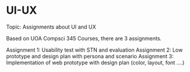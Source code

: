 # UI-UX
 
 Topic: Assignments about UI and UX
 
 Based on UOA Compsci 345 Courses, there are 3 assignments. 
 
 Assignment 1: Usability test with STN and evaluation
 Assignment 2: Low prototype and design plan with persona and scenario
 Assignment 3: Implementation of web prototype with design plan (color, layout, font ....)
 

